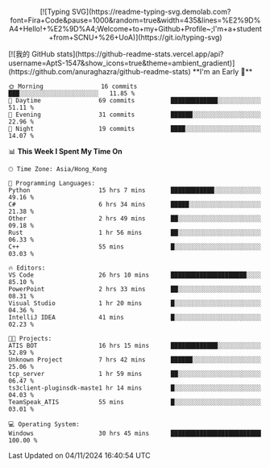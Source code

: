 <p align="center">[![Typing SVG](https://readme-typing-svg.demolab.com?font=Fira+Code&pause=1000&random=true&width=435&lines=%E2%9D%A4+Hello!+%E2%9D%A4;Welcome+to+my+Github+Profile~;I'm+a+student+from+SCNU+%26+UoA)](https://git.io/typing-svg)</p>
[![我的 GitHub stats](https://github-readme-stats.vercel.app/api?username=AptS-1547&show_icons=true&theme=ambient_gradient)](https://github.com/anuraghazra/github-readme-stats)
<!--START_SECTION:waka-->
**I'm an Early 🐤** 

```text
🌞 Morning                16 commits          ███░░░░░░░░░░░░░░░░░░░░░░   11.85 % 
🌆 Daytime                69 commits          █████████████░░░░░░░░░░░░   51.11 % 
🌃 Evening                31 commits          ██████░░░░░░░░░░░░░░░░░░░   22.96 % 
🌙 Night                  19 commits          ████░░░░░░░░░░░░░░░░░░░░░   14.07 % 
```


📊 **This Week I Spent My Time On** 

```text
🕑︎ Time Zone: Asia/Hong_Kong

💬 Programming Languages: 
Python                   15 hrs 7 mins       ████████████░░░░░░░░░░░░░   49.16 % 
C#                       6 hrs 34 mins       █████░░░░░░░░░░░░░░░░░░░░   21.38 % 
Other                    2 hrs 49 mins       ██░░░░░░░░░░░░░░░░░░░░░░░   09.18 % 
Rust                     1 hr 56 mins        ██░░░░░░░░░░░░░░░░░░░░░░░   06.33 % 
C++                      55 mins             █░░░░░░░░░░░░░░░░░░░░░░░░   03.03 % 

🔥 Editors: 
VS Code                  26 hrs 10 mins      █████████████████████░░░░   85.10 % 
PowerPoint               2 hrs 33 mins       ██░░░░░░░░░░░░░░░░░░░░░░░   08.31 % 
Visual Studio            1 hr 20 mins        █░░░░░░░░░░░░░░░░░░░░░░░░   04.36 % 
IntelliJ IDEA            41 mins             █░░░░░░░░░░░░░░░░░░░░░░░░   02.23 % 

🐱‍💻 Projects: 
ATIS BOT                 16 hrs 15 mins      █████████████░░░░░░░░░░░░   52.89 % 
Unknown Project          7 hrs 42 mins       ██████░░░░░░░░░░░░░░░░░░░   25.06 % 
tcp_server               1 hr 59 mins        ██░░░░░░░░░░░░░░░░░░░░░░░   06.47 % 
ts3client-pluginsdk-maste1 hr 14 mins        █░░░░░░░░░░░░░░░░░░░░░░░░   04.03 % 
TeamSpeak_ATIS           55 mins             █░░░░░░░░░░░░░░░░░░░░░░░░   03.01 % 

💻 Operating System: 
Windows                  30 hrs 45 mins      █████████████████████████   100.00 % 
```


 Last Updated on 04/11/2024 16:40:54 UTC
<!--END_SECTION:waka-->